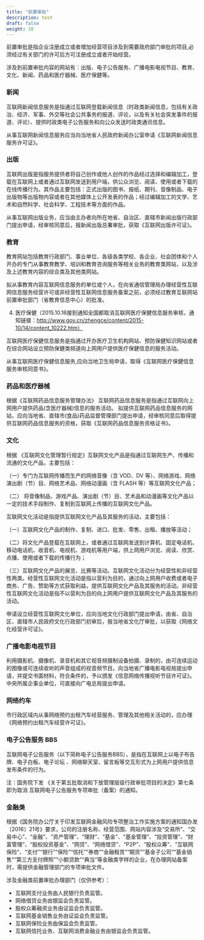 ```yaml
---
title: "前置审批"
description: test
draft: false
weight: 10
---
```


前置审批是指企业注册成立或者增加经营项目涉及到需要政府部门审批的项目,必须经过有关部门的许可后方可注册成立或者开始经营。

涉及到前置审批内容的网站有：出版、电子公告服务、广播电影电视节目、教育、文化、新闻、药品和医疗器械、医疗保健等。

 

### 新闻

互联网新闻信息服务是指通过互联网登载新闻信息（时政类新闻信息，包括有关政治、经济、军事、外交等社会公共事务的报道、评论，以及有关社会突发事件的报道、评论）、提供时政类电子公告服务和向公众发送时政类通讯信息。

从事互联网新闻信息服务应当向当地省人民政府新闻办公室申请《互联网新闻信息服务许可证》。

### 出版

互联网出版是指服务提供者将自己创作或他人创作的作品经过选择和编辑加工，登载在互联网上或者通过互联网发送到用户端，供公众浏览、阅读、使用或者下载的在线传播行为。其作品主要包括：正式出版的图书、报纸、期刊、音像制品、电子出版物等出版物内容或者在其他媒体上公开发表的作品；经过编辑加工的文学、艺术和自然科学、社会科学、工程技术等方面的作品。

从事互联网出版业务，应当由主办者向所在地省、自治区、直辖市新闻出版行政部门提出申请，经审核同意后，报新闻出版总署审批，获取《互联网出版许可证》。

### 教育

教育网站包括教育行政部门、事业单位、各级各类学校、各企业、社会团体和个人开办的专门从事教育教学、培训和教育咨询服务等相关业务的教育类网站，以及涉及上述教育内容的综合类及其他类网站。

拟从事教育内容互联网信息服务的单位或个人，在向省通信管理局办理经营性互联网信息服务经营许可或非经营性互联网信息服务备案之前，必须经过教育互联网站前置审批部门（省教育信息中心）的批准。

4) 医疗保健（2015.10.16接到通知全国都取消互联网医疗保健信息服务审核，通知链接：http://www.gov.cn/zhengce/content/2015-10/14/content_10222.htm）

互联网医疗保健信息服务是指通过开办医疗卫生机构网站、预防保健知识网站或者在综合网站设立预防保健类频道向上网用户提供医疗保健信息的服务活动。

从事互联网医疗保健信息服务,应向当地卫生局申请，取得《互联网医疗保健信息服务审核同意书》。

### 药品和医疗器械

根据《互联网药品信息服务管理办法》 互联网药品信息服务是指通过互联网向上网用户提供药品(含医疗器械)信息的服务活动。 拟提供互联网药品信息服务的网站，应向当地省、直辖市(食品)药品监督管理部门提出申请，经审核同意后取得提供互联网药品信息服务的资格，获取《互联网药品信息服务资格证书》。

### 文化

根据 《互联网文化管理暂行规定》互联网文化产品是指通过互联网生产、传播和流通的文化产品，主要包括：

（一）专门为互联网传播而生产的网络音像（含 VOD、DV 等）、网络游戏、网络演出剧（节）目、网络艺术品、网络动漫画（含 FLASH 等）等互联网文化产品；

（二） 将音像制品、游戏产品、演出剧（节）目、艺术品和动漫画等文化产品以一定的技术手段制作、复制到互联网上传播的互联网文化产品。

互联网文化活动是指提供互联网文化产品及其服务的活动，主要包括：

（一）互联网文化产品的制作、复制、进口、批发、零售、出租、播放等活动；

（二）将文化产品登载在互联网上，或者通过互联网发送到计算机、固定电话机、移动电话机、收音机、电视机、游戏机等用户端，供上网用户浏览、阅读、欣赏、点播、使用或者下载的传播行为；

（三）互联网文化产品的展览、比赛等活动。互联网文化活动分为经营性和非经营性两类。经营性互联网文化活动是指以营利为目的，通过向上网用户收费或者电子商务、广告、赞助等方式获取利益，提供互联网文化产品及其服务的活动。非经营性互联网文化活动是指不以营利为目的向上网用户提供互联网文化产品及其服务的活动。

申请设立经营性互联网文化单位，应向当地文化行政部门提出申请，由省、自治区、直辖市人民政府文化行政部门初审后，报当地省文化厅审批，以获取《网络文化经营许可证》。

### 广播电影电视节目

利用摄影机、摄像机、录音机和其它视音频摄制设备拍摄、录制的，由可连续运动的图像或可连续收听的声音组成的视音频节目。向当地省广播电影电视局提出申请，并提交书面材料，符合条件的，予以颁发《信息网络传播视听节目许可证》。中央所属企事业单位，可直接向广电总局提出申请。

### 网络约车

市行政区域内从事网络预约出租汽车经营服务、管理及其他相关活动的，应办理 《网络预约出租汽车经营许可证》。

### 电子公告服务 BBS

互联网电子公告服务（以下简称电子公告服务BBS），是指在互联网上以电子布告牌、电子白板、电子论坛 、网络聊天室、留言板等交互形式为上网用户提供信息发布条件的行为。 

注：国务院下发 《关于第五批取消和下放管理层级行政审批项目的决定》第七条即为取消 互联网电子公告服务专项审批（备案）的通知。

### 金融类

根据《国务院办公厅关于印发互联网金融风险专项整治工作实施方案的通知国办发〔2016〕21号》要求，公司的注册名称、经营范围、网站内容涉及“交易所”、“交易中心”、“金融”、“资产管理”、“理财”、“基金”、“基金管理”、“投资管理”、“财富管理”、“股权投资基金”、“网贷”、“网络借贷”、“P2P”、“股权众筹”、“互联网保险”、“支付”“银行”“保险”“信托”“券商”“金融租赁”“期货”“基金子公司”“基金销售”“第三方支付牌照”“小额贷款”“典当”等金融类字样的企业，在办理网站备案时，需提供金融管理部门的专项审批文件。

涉及金融类前置审批办理部门（仅供参考）：

- 互联网支付业务由人民银行负责监管。
- 网络借贷业务由银监会负责监管。
- 股权众筹融资业务由证监会负责监管。
- 互联网基金销售业务由证监会负责监管。
- 互联网保险业务由保监会负责监管。
- 互联网信托业务、互联网消费金融业务由银监会负责监管。